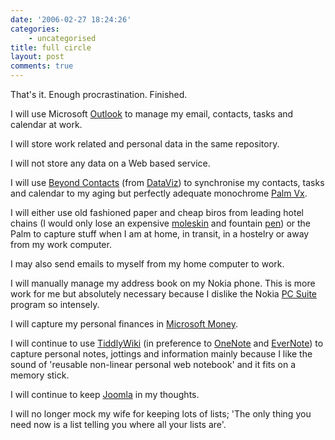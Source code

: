```yaml
---
date: '2006-02-27 18:24:26'
categories:
    - uncategorised
title: full circle
layout: post
comments: true
---
```


That's it. Enough procrastination. Finished.

I will use Microsoft
[Outlook](http://office.microsoft.com/en-gb/FX010857931033.aspx) to
manage my email, contacts, tasks and calendar at work.

I will store work related and personal data in the same repository.

I will not store any data on a Web based service.

I will use [Beyond
Contacts](http://www.dataviz.com/products/beyondcontacts/index.html)
(from [DataViz](http://www.dataviz.com/)) to synchronise my contacts,
tasks and calendar to my aging but perfectly adequate monochrome [Palm
Vx](http://euro.palm.com/uk/en/products/palmvx/index.html).

I will either use old fashioned paper and cheap biros from leading hotel
chains (I would only lose an expensive
[moleskin](http://www.moleskine.co.uk/) and fountain
[pen](http://www.cityorg-pdq.co.uk/acatalog/Montblanc_Fountain_Pens.html))
or the Palm to capture stuff when I am at home, in transit, in a
hostelry or away from my work computer.

I may also send emails to myself from my home computer to work.

I will manually manage my address book on my Nokia phone. This is more
work for me but absolutely necessary because I dislike the Nokia [PC
Suite](http://www.nokiausa.com/support/pcsuite/main.html) program so
intensely.

I will capture my personal finances in [Microsoft
Money](http://www.microsoft.com/uk/homepc/money/default.mspx).

I will continue to use [TiddlyWiki](http://www.tiddlywiki.com/) (in
preference to
[OneNote](http://office.microsoft.com/en-gb/FX010858031033.aspx) and
[EverNote](http://www.evernote.com/en/)) to capture personal notes,
jottings and information mainly because I like the sound of 'reusable
non-linear personal web notebook' and it fits on a memory stick.

I will continue to keep [Joomla](http://www.joomla.org/) in my thoughts.

I will no longer mock my wife for keeping lots of lists; 'The only thing
you need now is a list telling you where all your lists are'.
